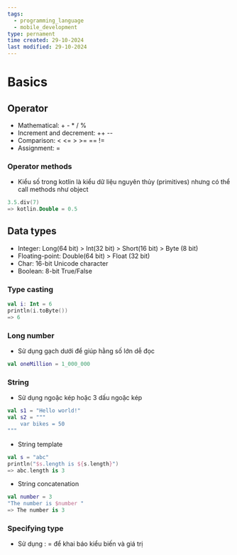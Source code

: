 ```yaml
---
tags:
  - programming_language
  - mobile_development
type: pernament
time created: 29-10-2024
last modified: 29-10-2024
---
```

# Basics
## Operator
- Mathematical: + - * / %
- Increment and decrement: ++ --
- Comparison: < <= > >= == !=
- Assignment: = 
### Operator methods
- Kiểu số trong kotlin là kiểu dữ liệu nguyên thủy (primitives) nhưng có thể call methods như object
```kotlin
3.5.div(7)
=> kotlin.Double = 0.5
```
## Data types
- Integer: Long(64 bit) > Int(32 bit) > Short(16 bit) > Byte (8 bit)
- Floating-point: Double(64 bit) > Float (32 bit)
- Char: 16-bit Unicode character
- Boolean: 8-bit True/False
### Type casting
```kotlin
val i: Int = 6
println(i.toByte())
=> 6
```
### Long number
- Sử dụng gạch dưới để giúp hằng số lớn dễ đọc
```kotlin
val oneMillion = 1_000_000
```
### String
- Sử dụng ngoặc kép hoặc 3 dấu ngoặc kép
```kotlin
val s1 = "Hello world!"
val s2 = """
	var bikes = 50
"""
```
- String template
```kotlin
val s = "abc"
println("$s.length is ${s.length}")
=> abc.length is 3
```
- String concatenation
```kotlin
val number = 3
"The number is $number "
=> The number is 3
```
### Specifying type
- Sử dụng : <type> = để khai báo kiểu biến và giá trị
```kotlin
```